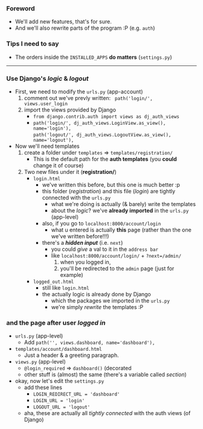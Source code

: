 
### Foreword 
- We'll add new features, that's for sure.
- And we'll also rewrite parts of the program :P (e.g. ```auth```)

### Tips I need to say 
- The orders inside the ```INSTALLED_APPS``` **do matters** (```settings.py```) 

------ 

### Use Django's *logic* & *logout* 
- First, we need to modify the ```urls.py``` (app-account)
    1. comment out we've prevly written: ``` path('login/', views.user_login```
    2. import the views provided by Django
        - ```from django.contrib.auth import views as dj_auth_views```
        - ```path('login/', dj_auth_views.LoginView.as_view(), name='login'),```<br>```path('logout/', dj_auth_views.LogoutView.as_view(), name='logout'),```
- Now we'll need templates 
    1. create a folder under ```templates``` => ```templates/registration/```
        - This is the default path for the **auth templates** (you **could** change it of course)
    2. Two new files under it (**registration/**)
        - ```login.html```
            - we've written this before, but this one is much better :p
            - this folder (*registration*) and this file (*login*) are tightly connected with the ```urls.py```
                - what we're doing is actually (& barely) write the templates 
                - about the *logic*? we've **already imported** in the ```urls.py``` (app-level)
            - also, if you go to ```localhost:8000/account/login```
                - what u entered is actually **this** page (rather than the one we've written before!!!)
            - there's a ***hidden input*** (i.e. ```next```)
                - you could *give* a val to it in the ```address bar```
                - like ```localhost:8000/account/login/``` + ```?next=/admin/```
                    1. when you logged in, 
                    2. you'll be redirected to the ```admin``` page (just for example)
        - ```logged_out.html```
            - still like ```login.html```
            - the actually logic is already done by Django 
                - which the packages we imported in the ```urls.py```
                - we're simply *rewrite* the templates :P 

### and **the page** after user *logged in* 
- ```urls.py``` (app-level)
    - Add ```path('', views.dashboard, name='dashboard'),``` 
- ```templates/account/dashboard.html```
    - Just a header & a greeting paragraph.
- ```views.py``` (app-level)
    - ```@login_required``` => ```dashboard()``` (decorated
    - other stuff is (almost) the same (there's a variable called *section*)
- okay, now let's edit the ```settings.py```
    - add these lines 
        - ```LOGIN_REDIRECT_URL = 'dashboard'```
        - ```LOGIN_URL = 'login'```
        - ```LOGOUT_URL = 'logout'```
    - aha, these are actually all *tightly connected* with the auth views (of Django)